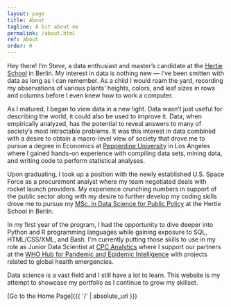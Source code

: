 ```yaml
---
layout: page
title: About
tagline: A bit about me
permalink: /about.html
ref: about
order: 0
---
```


Hey there! I’m Steve, a data enthusiast and master’s candidate at the [Hertie School](https://www.hertie-school.org/en/) in Berlin. My interest in data is nothing new — I’ve been smitten with data as long as I can remember. As a child I would roam the yard, recording my observations of various plants’ heights, colors, and leaf sizes in rows and columns before I even knew how to work a computer.

As I matured, I began to view data in a new light. Data wasn’t just useful for describing the world, it could also be used to improve it. Data, when empirically analyzed, has the potential to reveal answers to many of society’s most intractable problems. It was this interest in data combined with a desire to obtain a macro-level view of society that drove me to pursue a degree in Economics at [Pepperdine University](https://www.pepperdine.edu/) in Los Angeles where I gained hands-on experience with compiling data sets, mining data, and writing code to perform statistical analyses.

Upon graduating, I took up a position with the newly established U.S. Space Force as a procurement analyst where my team negotiated deals with rocket launch providers. My experience crunching numbers in support of the public sector along with my desire to further develop my coding skills drove me to pursue my [MSc. in Data Science for Public Policy](https://www.hertie-school.org/en/mds) at the Hertie School in Berlin.  

In my first year of the program, I had the opportunity to dive deeper into Python and R programming languages while gaining exposure to SQL, HTML/CSS/XML, and Bash. I'm currently putting those skills to use in my role as Junior Data Scientist at [CPC Analytics](https://www.cpc-analytics.com) where I support our partners at the [WHO Hub for Pandemic and Epidemic Intelligence](https://pandemichub.who.int/) with projects related to global health emergencies.

Data science is a vast field and I still have a lot to learn. This website is my attempt to showcase my portfolio as I continue to grow my skillset.

[Go to the Home Page]({{ '/' | absolute_url }})
